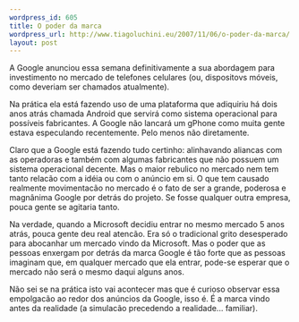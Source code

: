 ```yaml
--- 
wordpress_id: 605
title: O poder da marca
wordpress_url: http://www.tiagoluchini.eu/2007/11/06/o-poder-da-marca/
layout: post
---
```

A Google anunciou essa semana definitivamente a sua abordagem para investimento no mercado de telefones celulares (ou, dispositovs móveis, como deveriam ser chamados atualmente).

Na prática ela está fazendo uso de uma plataforma que adiquiriu há dois anos atrás chamada Android que servirá como sistema operacional para possíveis fabricantes. A Google não lancará um gPhone como muita gente estava especulando recentemente. Pelo menos não diretamente.

Claro que a Google está fazendo tudo certinho: alinhavando aliancas com as operadoras e também com algumas fabricantes que não possuem um sistema operacional decente. Mas o maior rebulico no mercado nem tem tanto relacão com a idéia ou com o anúncio em si. O que tem causado realmente movimentacão no mercado é o fato de ser a grande, poderosa e magnânima Google por detrás do projeto.  Se fosse qualquer outra empresa, pouca gente se agitaria tanto.

Na verdade, quando a Microsoft decidiu entrar no mesmo mercado 5 anos atrás, pouca gente deu real atencão. Era só o tradicional grito desesperado para abocanhar um mercado vindo da Microsoft. Mas o poder que as pessoas enxergam por detrás da marca Google é tão forte que as pessoas imaginam que, em qualquer mercado que ela entrar, pode-se esperar que o mercado não será o mesmo daqui alguns anos.

Não sei se na prática isto vai acontecer mas que é curioso observar essa empolgacão ao redor dos anúncios da Google, isso é. É a marca vindo antes da realidade (a simulacão precedendo a realidade... familiar).
